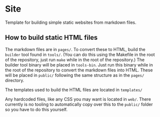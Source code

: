# Site

Template for building simple static websites from markdown files.

## How to build static HTML files

The markdown files are in `pages/`.  To convert these to HTML, build the `builder` tool found in `tools/`.
(You can do this using the Makefile in the root of the repository, just run `make` while in the root of the repository.)
The builder tool binary will be placed in `tools-bin`.  Just run this binary while in the root of the repository to convert the
markdown files into HTML.  These will be placed in `public/` following the same structure as in the `pages/` directory.

The templates used to build the HTML files are located in `templates/`

Any hardcoded files, like any CSS you may want is located in `web/`.  There currently is no tooling to automatically copy over
this to the `public/` folder so you have to do this yourself.

